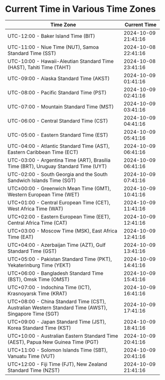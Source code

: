 # Current Time in Various Time Zones

| Time Zone | Current Time |
|-----------|--------------|
| UTC-12:00 - Baker Island Time (BIT) | 2024-10-09 21:41:16 |
| UTC-11:00 - Niue Time (NUT), Samoa Standard Time (SST) | 2024-10-08 22:41:16 |
| UTC-10:00 - Hawaii-Aleutian Standard Time (HAST), Tahiti Time (TAHT) | 2024-10-08 23:41:16 |
| UTC-09:00 - Alaska Standard Time (AKST) | 2024-10-09 01:41:16 |
| UTC-08:00 - Pacific Standard Time (PST) | 2024-10-09 02:41:16 |
| UTC-07:00 - Mountain Standard Time (MST) | 2024-10-09 03:41:16 |
| UTC-06:00 - Central Standard Time (CST) | 2024-10-09 04:41:16 |
| UTC-05:00 - Eastern Standard Time (EST) | 2024-10-09 05:41:16 |
| UTC-04:00 - Atlantic Standard Time (AST), Eastern Caribbean Time (ECT) | 2024-10-09 06:41:16 |
| UTC-03:00 - Argentina Time (ART), Brasília Time (BRT), Uruguay Standard Time (UYT) | 2024-10-09 06:41:16 |
| UTC-02:00 - South Georgia and the South Sandwich Islands Time (SGT) | 2024-10-09 07:41:16 |
| UTC±00:00 - Greenwich Mean Time (GMT), Western European Time (WET) | 2024-10-09 10:41:16 |
| UTC+01:00 - Central European Time (CET), West Africa Time (WAT) | 2024-10-09 11:41:16 |
| UTC+02:00 - Eastern European Time (EET), Central Africa Time (CAT) | 2024-10-09 12:41:16 |
| UTC+03:00 - Moscow Time (MSK), East Africa Time (EAT) | 2024-10-09 12:41:16 |
| UTC+04:00 - Azerbaijan Time (AZT), Gulf Standard Time (GST) | 2024-10-09 13:41:16 |
| UTC+05:00 - Pakistan Standard Time (PKT), Yekaterinburg Time (YEKT) | 2024-10-09 14:41:16 |
| UTC+06:00 - Bangladesh Standard Time (BST), Omsk Time (OMST) | 2024-10-09 15:41:16 |
| UTC+07:00 - Indochina Time (ICT), Krasnoyarsk Time (KRAT) | 2024-10-09 16:41:16 |
| UTC+08:00 - China Standard Time (CST), Australian Western Standard Time (AWST), Singapore Time (SGT) | 2024-10-09 17:41:16 |
| UTC+09:00 - Japan Standard Time (JST), Korea Standard Time (KST) | 2024-10-09 18:41:16 |
| UTC+10:00 - Australian Eastern Standard Time (AEST), Papua New Guinea Time (PGT) | 2024-10-09 20:41:16 |
| UTC+11:00 - Solomon Islands Time (SBT), Vanuatu Time (VUT) | 2024-10-09 20:41:16 |
| UTC+12:00 - Fiji Time (FJT), New Zealand Standard Time (NZST) | 2024-10-09 21:41:16 |
